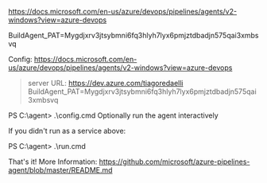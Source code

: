 https://docs.microsoft.com/en-us/azure/devops/pipelines/agents/v2-windows?view=azure-devops


BuildAgent_PAT=Mygdjxrv3jtsybmni6fq3hlyh7lyx6pmjztdbadjn575qai3xmbsvq

Config: https://docs.microsoft.com/en-us/azure/devops/pipelines/agents/v2-windows?view=azure-devops

> server URL: https://dev.azure.com/tiagoredaelli
> BuildAgent_PAT=Mygdjxrv3jtsybmni6fq3hlyh7lyx6pmjztdbadjn575qai3xmbsvq

PS C:\agent> .\config.cmd
Optionally run the agent interactively

If you didn't run as a service above:

PS C:\agent> .\run.cmd

That's it!
More Information: https://github.com/microsoft/azure-pipelines-agent/blob/master/README.md